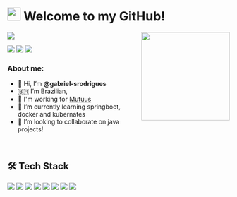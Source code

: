 <h1><img src="https://emojis.slackmojis.com/emojis/images/1531849430/4246/blob-sunglasses.gif?1531849430" width="30"/>  Welcome to my GitHub! </h1>

<img align='right' src='https://media1.tenor.com/images/841aeb9f113999616d097b414c539dfd/tenor.gif?itemid=5368357' width='200'>


<img src="https://img.shields.io/static/v1?label=Overview&message=gabriel-srodrigues&color=e07a5f&style=for-the-badge&logo=GitHub">

<a href="https://www.linkedin.com/in/gabriel-rodrigues-k2k"><img src="https://img.shields.io/badge/linkedin-0077B5.svg?style=for-the-badge&logo=linkedin&logoColor=white"></a>
<a href="https://www.instagram.com/g4rodrigues_/"><img src="https://img.shields.io/badge/instagram-E4405F.svg?style=for-the-badge&logo=instagram&logoColor=white"></a>
<a href="mailto:gabriel.srodrigues.006@gmail.com"><img src="https://img.shields.io/badge/e‑mail-D14836.svg?style=for-the-badge&logo=GMail&logoColor=white"></a>

### About me:

- 👋 Hi, I’m <b>@gabriel-srodrigues</b>
- :brazil: I’m Brazilian,
- :construction_worker: I'm working for [Mutuus](https://www.mutuus.net)
- 🌱 I’m currently learning springboot, docker and kubernates
- 💞️ I’m looking to collaborate on java projects!

<br />

## 🛠 Tech Stack

<p>
  <img src="https://img.shields.io/badge/javascript%20-%23323330.svg?&style=for-the-badge&logo=javascript&logoColor=yellow"/>
  <img src="https://img.shields.io/badge/typescript%20-%23323330.svg?&style=for-the-badge&logo=typescript&logoColor=white"/>
  <img src="https://img.shields.io/badge/react%20-%23323330.svg?&style=for-the-badge&logo=react&logoColor=%2361DAFB"/>
  <img src="https://img.shields.io/badge/Java%20-%23323330.svg?&style=for-the-badge&logo=java&logoColor=white"/>
  <img src="https://img.shields.io/badge/SpringBoot%20-%23323330.svg?&style=for-the-badge&logo=springboot&logoColor=white"/>
  <img src="https://img.shields.io/badge/Docker%20-%23323330.svg?&style=for-the-badge&logo=docker&logoColor=white"/>
  <img src="https://img.shields.io/badge/NOSQL%20-%23323330.svg?&style=for-the-badge&logo=mongodb&logoColor=white"/>
  <img src="https://img.shields.io/badge/SQL%20-%23323330.svg?&style=for-the-badge&logo=mysql&logoColor=white"/>
</p>


